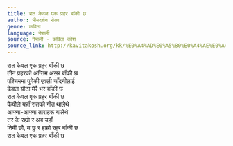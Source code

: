 ```yaml
---
title: रात केवल एक प्रहर बाँकी छ
author: भीमदर्शन रोका
genre: कविता
language: नेपाली
source: नेपाली - कविता कोश
source_link: http://kavitakosh.org/kk/%E0%A4%AD%E0%A5%80%E0%A4%AE%E0%A4%A6%E0%A4%B0%E0%A5%8D%E0%A4%B6%E0%A4%A8_%E0%A4%B0%E0%A5%8B%E0%A4%95%E0%A4%BE
---
```


रात केवल एक प्रहर बाँकी छ  
तीन प्रहरको अन्तिम असर बाँकी छ  
पश्चिममा पुगेकी एक्ली चाँदनीलाई  
केवल यौटा मेरै भर बाँकी छ  
रात केवल एक प्रहर बाँकी छ  
कैयौँले यहाँ रातको गीत थालेथे  
आफ्ना-आफ्ना ताराहरू बालेथे  
तर के रह्यो र अब यहाँ  
तिमी छौ, म छु र हाम्रो रहर बाँकी छ  
रात केवल एक प्रहर बाँकी छ
